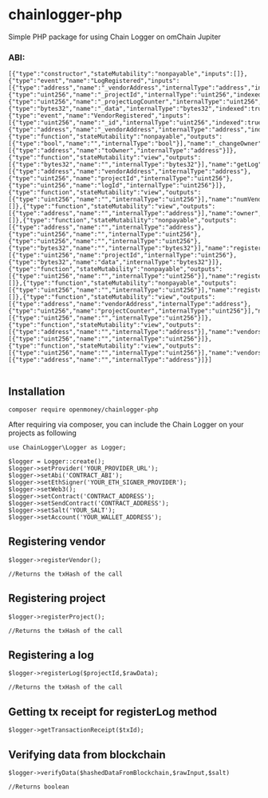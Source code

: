 # chainlogger-php

Simple PHP package for using Chain Logger on omChain Jupiter

### ABI:
```
[{"type":"constructor","stateMutability":"nonpayable","inputs":[]},{"type":"event","name":"LogRegistered","inputs":[{"type":"address","name":"_vendorAddress","internalType":"address","indexed":true},{"type":"uint256","name":"_projectId","internalType":"uint256","indexed":false},{"type":"uint256","name":"_projectLogCounter","internalType":"uint256","indexed":false},{"type":"bytes32","name":"_data","internalType":"bytes32","indexed":true}],"anonymous":false},{"type":"event","name":"VendorRegistered","inputs":[{"type":"uint256","name":"_id","internalType":"uint256","indexed":true},{"type":"address","name":"_vendorAddress","internalType":"address","indexed":true}],"anonymous":false},{"type":"function","stateMutability":"nonpayable","outputs":[{"type":"bool","name":"","internalType":"bool"}],"name":"_changeOwner","inputs":[{"type":"address","name":"toOwner","internalType":"address"}]},{"type":"function","stateMutability":"view","outputs":[{"type":"bytes32","name":"","internalType":"bytes32"}],"name":"getLog","inputs":[{"type":"address","name":"vendorAddress","internalType":"address"},{"type":"uint256","name":"projectId","internalType":"uint256"},{"type":"uint256","name":"logId","internalType":"uint256"}]},{"type":"function","stateMutability":"view","outputs":[{"type":"uint256","name":"","internalType":"uint256"}],"name":"numVendors","inputs":[]},{"type":"function","stateMutability":"view","outputs":[{"type":"address","name":"","internalType":"address"}],"name":"owner","inputs":[]},{"type":"function","stateMutability":"nonpayable","outputs":[{"type":"address","name":"","internalType":"address"},{"type":"uint256","name":"","internalType":"uint256"},{"type":"uint256","name":"","internalType":"uint256"},{"type":"bytes32","name":"","internalType":"bytes32"}],"name":"registerLog","inputs":[{"type":"uint256","name":"projectId","internalType":"uint256"},{"type":"bytes32","name":"data","internalType":"bytes32"}]},{"type":"function","stateMutability":"nonpayable","outputs":[{"type":"uint256","name":"","internalType":"uint256"}],"name":"registerProject","inputs":[]},{"type":"function","stateMutability":"nonpayable","outputs":[{"type":"uint256","name":"","internalType":"uint256"}],"name":"registerVendor","inputs":[]},{"type":"function","stateMutability":"view","outputs":[{"type":"address","name":"vendorAddress","internalType":"address"},{"type":"uint256","name":"projectCounter","internalType":"uint256"}],"name":"vendorLogs","inputs":[{"type":"uint256","name":"","internalType":"uint256"}]},{"type":"function","stateMutability":"view","outputs":[{"type":"address","name":"","internalType":"address"}],"name":"vendors","inputs":[{"type":"uint256","name":"","internalType":"uint256"}]},{"type":"function","stateMutability":"view","outputs":[{"type":"uint256","name":"","internalType":"uint256"}],"name":"vendorsReverse","inputs":[{"type":"address","name":"","internalType":"address"}]}]
        
```

## Installation

```composer require openmoney/chainlogger-php```

After requiring via composer, you can include the Chain Logger on your projects as following

```
use ChainLogger\Logger as Logger;

$logger = Logger::create();
$logger->setProvider('YOUR_PROVIDER_URL');
$logger->setAbi('CONTRACT_ABI');
$logger->setEthSigner('YOUR_ETH_SIGNER_PROVIDER');
$logger->setWeb3();
$logger->setContract('CONTRACT_ADDRESS');
$logger->setSendContract('CONTRACT_ADDRESS');
$logger->setSalt('YOUR_SALT');
$logger->setAccount('YOUR_WALLET_ADDRESS');
```

## Registering vendor

```
$logger->registerVendor();

//Returns the txHash of the call
```

## Registering project

```
$logger->registerProject();

//Returns the txHash of the call
```

## Registering a log

```
$logger->registerLog($projectId,$rawData);

//Returns the txHash of the call
```

## Getting tx receipt for registerLog method

```
$logger->getTransactionReceipt($txId);
```

## Verifying data from blockchain

```
$logger->verifyData($hashedDataFromBlockchain,$rawInput,$salt)

//Returns boolean
```

